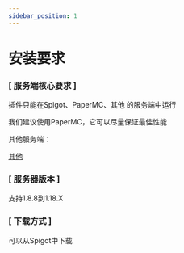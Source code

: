 ```yaml
---
sidebar_position: 1
---
```


# 安装要求

### [ 服务端核心要求 ]

插件只能在Spigot、PaperMC、其他 的服务端中运行

我们建议使用PaperMC，它可以尽量保证最佳性能

其他服务端：

[其他](https://github.com/Anything-Minecraft-Team/anything-minecraft/blob/main/docs/server/info/lists/server_software.md "标题")

### [ 服务器版本 ]

支持1.8.8到1.18.X

### [ 下载方式 ]

可以从Spigot中下载